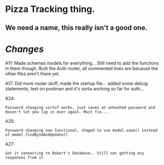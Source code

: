 # Pizza Tracking thing.

## We need a name, this really isn't a good one.

# *Changes*

A11:
    Made schemas models for everything... Still need to add the functions in them though.
    Built the Auth router, all commented lines are because the other files aren't there yet.

A17:
    Did more router stuff, made the startup file... added some debug statements, test on postman and it's sorta working so far for auth...

A24:

    Password changing sortof works, just saves an unhashed password and dosen't let you log in ever again. Must fix...

A25: 

    Password changing now functional, chaged to use model.save() instead of model.findByIdAndUpdate()

A27: 

    Got it connecting to Robert's Database.. Still not getting any responses from it 